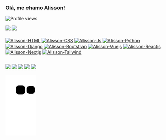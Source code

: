 ### Olá, me chamo Alisson!
<p align="left"> <img src="https://komarev.com/ghpvc/?username=AlissonAzevedo&color=yellow" alt="Profile views" />

<div align="left">
  <a href="https://github.com/AlissonAzevedo">
  <img height="180em" src="https://github-readme-stats.vercel.app/api?username=AlissonAzevedo&show_icons=true&theme=github_dark&include_all_commits=true&count_private=true"/>
 <img height="180em" src="https://github-readme-stats.vercel.app/api/top-langs/?username=AlissonAzevedo&layout=compact&langs_count=6&theme=github_dark"/>
</div>

<div style="display: inline_block"><br>
  
  <img align="center" alt="Alisson-HTML" height="30" width="40" src="https://cdn.jsdelivr.net/gh/devicons/devicon/icons/html5/html5-original.svg">
  <img align="center" alt="Alisson-CSS" height="30" width="40" src="https://cdn.jsdelivr.net/gh/devicons/devicon/icons/css3/css3-original.svg">
  <img align="center" alt="Alisson-Js" height="30" width="40" src="https://cdn.jsdelivr.net/gh/devicons/devicon/icons/javascript/javascript-original.svg">
  <img align="center" alt="Alisson-Python" height="30" width="40" src="https://cdn.jsdelivr.net/gh/devicons/devicon/icons/python/python-original.svg">
  <img align="center" alt="Alisson-Django" height="30" width="40" src="https://cdn.jsdelivr.net/gh/devicons/devicon/icons/django/django-plain.svg">
  <img align="center" alt="Alisson-Bootstrap" height="30" width="40" src="https://cdn.jsdelivr.net/gh/devicons/devicon/icons/bootstrap/bootstrap-plain.svg">
  <img align="center" alt="Alisson-Vuejs" height="30" width="40" src="https://cdn.jsdelivr.net/gh/devicons/devicon/icons/vuejs/vuejs-original.svg">
  <img align="center" alt="Alisson-Reactjs" height="30" width="40" src="https://cdn.jsdelivr.net/gh/devicons/devicon/icons/react/react-original.svg">
  <img align="center" alt="Alisson-Nextjs" height="30" width="40" src="https://cdn.jsdelivr.net/gh/devicons/devicon/icons/nextjs/nextjs-original-wordmark.svg">
  <img align="center" alt="Alisson-Tailwind" height="60" width="80" src="https://cdn.jsdelivr.net/gh/devicons/devicon/icons/tailwindcss/tailwindcss-original-wordmark.svg">

</div>

 ##
  
<div> 
  <a href="https://www.youtube.com/channel/UC9zD-AevaWbCHW52pXUnDfA" target="_blank"><img src="https://img.shields.io/badge/YouTube-FF0000?style=for-the-badge&logo=youtube&logoColor=white" target="_blank"></a>
  <a href="https://instagram.com/alyssonazevedo_" target="_blank"><img src="https://img.shields.io/badge/-Instagram-%23E4405F?style=for-the-badge&logo=instagram&logoColor=white" target="_blank"></a>
 	<a href="https://www.twitch.tv/xmzfps" target="_blank"><img src="https://img.shields.io/badge/Twitch-9146FF?style=for-the-badge&logo=twitch&logoColor=white" target="_blank"></a>
  <a href = "mailto:alissonazevedo13.1@gmail.com"><img src="https://img.shields.io/badge/-Gmail-%23333?style=for-the-badge&logo=gmail&logoColor=white" target="_blank"></a>
  <a href="https://www.linkedin.com/in/alissonazevedo/" target="_blank"><img src="https://img.shields.io/badge/-LinkedIn-%230077B5?style=for-the-badge&logo=linkedin&logoColor=white" target="_blank"></a> 
 
  ![Snake animation](https://github.com/AlissonAzevedo/AlissonAzevedo/blob/output/github-contribution-grid-snake.svg)
 
</div>
